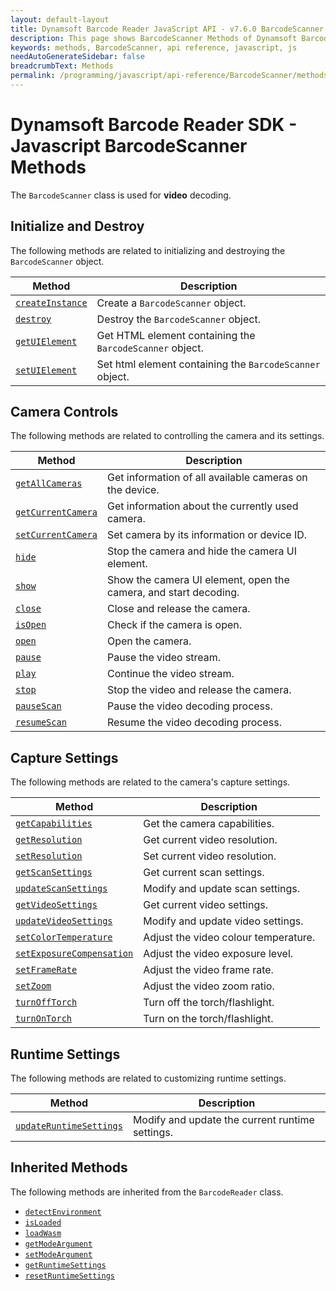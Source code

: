 ```yaml
---
layout: default-layout
title: Dynamsoft Barcode Reader JavaScript API - v7.6.0 BarcodeScanner Methods
description: This page shows BarcodeScanner Methods of Dynamsoft Barcode Reader JavaScript SDK.
keywords: methods, BarcodeScanner, api reference, javascript, js
needAutoGenerateSidebar: false
breadcrumbText: Methods
permalink: /programming/javascript/api-reference/BarcodeScanner/methods/index-v7.6.0.html
---
```



# Dynamsoft Barcode Reader SDK - Javascript  BarcodeScanner Methods

The `BarcodeScanner` class is used for **video** decoding.

## Initialize and Destroy
The following methods are related to initializing and destroying the `BarcodeScanner` object.

| Method               | Description |
|----------------------|-------------|
| [`createInstance`](initialize-and-destroy.md#createinstance) | Create a  `BarcodeScanner` object. |
| [`destroy`](initialize-and-destroy.md#destroy) | Destroy the `BarcodeScanner` object. |
| [`getUIElement`](initialize-and-destroy.md#getuielement) | Get HTML element containing the `BarcodeScanner` object. |
| [`setUIElement`](initialize-and-destroy.md#setuielement) | Set html element containing the `BarcodeScanner` object. |

## Camera Controls
The following methods are related to controlling the camera and its settings.

| Method               | Description |
|----------------------|-------------|
| [`getAllCameras`](camera-controls.md#getallcameras) | Get information of all available cameras on the device. |
| [`getCurrentCamera`](camera-controls.md#getcurrentcamera) | Get information about the currently used camera. |
| [`setCurrentCamera`](camera-controls.md#setcurrentcamera) | Set camera by its information or device ID. |
| [`hide`](camera-controls.md#hide) | Stop the camera and hide the camera UI element. |
| [`show`](camera-controls.md#show) | Show the camera UI element, open the camera, and start decoding. |
| [`close`](camera-controls.md#close) | Close and release the camera. |
| [`isOpen`](camera-controls.md#isopen) | Check if the camera is open. |
| [`open`](camera-controls.md#open) | Open the camera. |
| [`pause`](camera-controls.md#pause) | Pause the video stream. |
| [`play`](camera-controls.md#play) | Continue the video stream. |
| [`stop`](camera-controls.md#stop) | Stop the video and release the camera. |
| [`pauseScan`](camera-controls.md#pausescan) | Pause the video decoding process. |
| [`resumeScan`](camera-controls.md#resumescan) | Resume the video decoding process. |

## Capture Settings
The following methods are related to the camera's capture settings.

| Method               | Description |
|----------------------|-------------|
| [`getCapabilities`](capture-settings.md#getcapabilities) | Get the camera capabilities. |
| [`getResolution`](capture-settings.md#getresolution) | Get current video resolution. |
| [`setResolution`](capture-settings.md#setresolution) | Set current video resolution. |
| [`getScanSettings`](capture-settings.md#getscansettings) | Get current scan settings. |
| [`updateScanSettings`](capture-settings.md#updatescansettings) | Modify and update scan settings. |
| [`getVideoSettings`](capture-settings.md#getvideosettings) | Get current video settings. |
| [`updateVideoSettings`](capture-settings.md#updatevideosettings) | Modify and update video settings. |
| [`setColorTemperature`](capture-settings.md#setcolortemperature) | Adjust the video colour temperature. |
| [`setExposureCompensation`](capture-settings.md#setexposurecompensation) | Adjust the video exposure level. |
| [`setFrameRate`](capture-settings.md#setframerate) | Adjust the video frame rate. |
| [`setZoom`](capture-settings.md#setzoom) | Adjust the video zoom ratio. |
| [`turnOffTorch`](capture-settings.md#turnofftorch) | Turn off the torch/flashlight. |
| [`turnOnTorch`](capture-settings.md#turnontorch) | Turn on the torch/flashlight. |


## Runtime Settings
The following methods are related to customizing runtime settings.

| Method               | Description |
|----------------------|-------------|
| [`updateRuntimeSettings`](runtime-settings.md#updateruntimesettings.md) | Modify and update the current runtime settings. |


## Inherited Methods
The following methods are inherited from the `BarcodeReader` class. 

* [`detectEnvironment`](../../BarcodeReader/methods/initialize-and-destroy.md#detectenvironment) 
* [`isLoaded`](../../BarcodeReader/methods/initialize-and-destroy.md#isloaded)
* [`loadWasm`](../../BarcodeReader/methods/initialize-and-destroy.md#loadwasm)
* [`getModeArgument`](../../BarcodeReader/methods/parameter-and-runtime-settings.md#getmodeargument) 
* [`setModeArgument`](../../BarcodeReader/methods/parameter-and-runtime-settings.md#setmodeargument) 
* [`getRuntimeSettings`](../../BarcodeReader/methods/parameter-and-runtime-settings.md#getruntimesettings) 
* [`resetRuntimeSettings`](../../BarcodeReader/methods/parameter-and-runtime-settings.md#resetruntimesettings)
